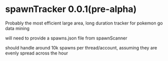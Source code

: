 # spawnTracker 0.0.1(pre-alpha)
Probably the most efficient large area, long duration tracker for pokemon go data mining

will need to provide a spawns.json file from spawnScanner

should handle around 10k spawns per thread/account, assuming they are evenly spread across the hour